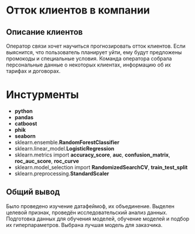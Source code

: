# Отток клиентов в компании

## Описание клиентов

Оператор связи хочет научиться прогнозировать отток клиентов. Если выяснится, что пользователь планирует уйти, ему будут предложены промокоды и специальные условия. Команда оператора собрала персональные данные о некоторых клиентах, информацию об их тарифах и договорах.



# Инстурменты

- **python**
- **pandas**
- **catboost**
- **phik**
- **seaborn**
- sklearn.ensemble.**RandomForestClassifier**
- sklearn.linear_model.**LogisticRegression**
- sklearn.metrics import **accuracy_score**, **auc**, **confusion_matrix**, **roc_auc_score**, **roc_curve**
- sklearn.model_selection import **RandomizedSearchCV**, **train_test_split**
- sklearn.preprocessing.**StandardScaler**


## Общий вывод

Было проведено изучение датафеймоф, их объединение. Выделен целевой признак, проведён исследовательский анализ данных. Подготовка данных для обучения моделей, обучение моделей и подбор их гиперпараметров. Выбрана лучшая модель для заказчика.
